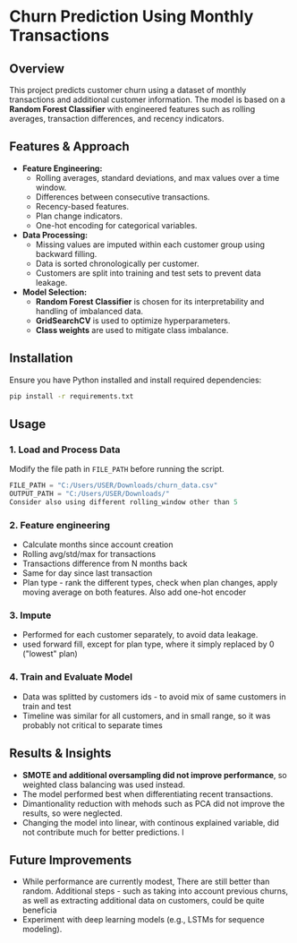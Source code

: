 # Churn Prediction Using Monthly Transactions

## Overview
This project predicts customer churn using a dataset of monthly transactions and additional customer information. The model is based on a **Random Forest Classifier** with engineered features such as rolling averages, transaction differences, and recency indicators.

## Features & Approach
- **Feature Engineering:**
  - Rolling averages, standard deviations, and max values over a time window.
  - Differences between consecutive transactions.
  - Recency-based features.
  - Plan change indicators.
  - One-hot encoding for categorical variables.
- **Data Processing:**
  - Missing values are imputed within each customer group using backward filling.
  - Data is sorted chronologically per customer.
  - Customers are split into training and test sets to prevent data leakage.
- **Model Selection:**
  - **Random Forest Classifier** is chosen for its interpretability and handling of imbalanced data.
  - **GridSearchCV** is used to optimize hyperparameters.
  - **Class weights** are used to mitigate class imbalance.

## Installation
Ensure you have Python installed and install required dependencies:
```sh
pip install -r requirements.txt
```

## Usage
### 1. Load and Process Data
Modify the file path in `FILE_PATH` before running the script.
```python
FILE_PATH = "C:/Users/USER/Downloads/churn_data.csv"
OUTPUT_PATH = "C:/Users/USER/Downloads/"
Consider also using different rolling_window other than 5
```

### 2. Feature engineering
- Calculate months since account creation
- Rolling avg/std/max for transactions
- Transactions difference from N months back
- Same for day since last transaction
- Plan type - rank the different types, check when plan changes, apply moving average on both features. Also add one-hot encoder

 
### 3. Impute
- Performed for each customer separately, to avoid data leakage. 
- used forward fill, except for plan type, where it simply replaced by 0 ("lowest" plan)

### 4. Train and Evaluate Model
- Data was splitted by customers ids - to avoid mix of same customers in train and test
- Timeline was similar for all customers, and in small range, so it was probably not critical to separate times 

## Results & Insights
- **SMOTE and additional oversampling did not improve performance**, so weighted class balancing was used instead.
- The model performed best when differentiating recent transactions.
- Dimantionality reduction with mehods such as PCA did not improve the results, so were neglected.
- Changing the model into linear, with continous explained variable, did not contribute much for better predictions.
l

## Future Improvements
- While performance are currently modest, There are still better than random. Additional steps - such as taking into account previous churns, as well as extracting additional data on customers, could be quite beneficia
- Experiment with deep learning models (e.g., LSTMs for sequence modeling).



